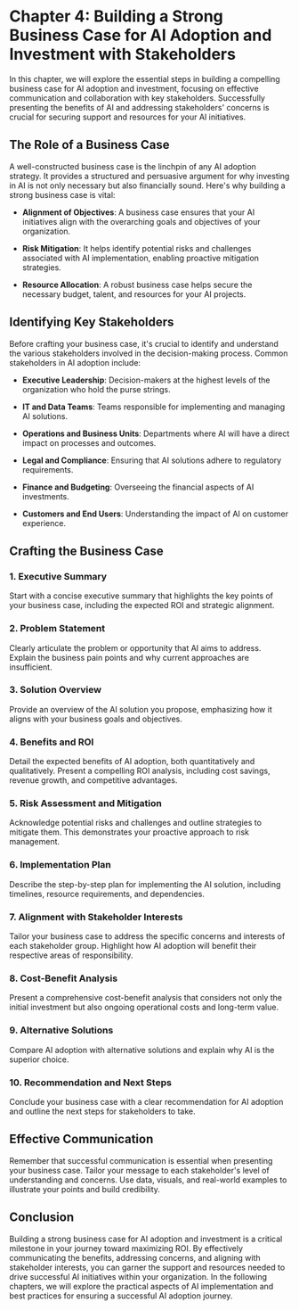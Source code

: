 Chapter 4: Building a Strong Business Case for AI Adoption and Investment with Stakeholders
===========================================================================================

In this chapter, we will explore the essential steps in building a compelling business case for AI adoption and investment, focusing on effective communication and collaboration with key stakeholders. Successfully presenting the benefits of AI and addressing stakeholders' concerns is crucial for securing support and resources for your AI initiatives.

The Role of a Business Case
---------------------------

A well-constructed business case is the linchpin of any AI adoption strategy. It provides a structured and persuasive argument for why investing in AI is not only necessary but also financially sound. Here's why building a strong business case is vital:

* **Alignment of Objectives**: A business case ensures that your AI initiatives align with the overarching goals and objectives of your organization.

* **Risk Mitigation**: It helps identify potential risks and challenges associated with AI implementation, enabling proactive mitigation strategies.

* **Resource Allocation**: A robust business case helps secure the necessary budget, talent, and resources for your AI projects.

Identifying Key Stakeholders
----------------------------

Before crafting your business case, it's crucial to identify and understand the various stakeholders involved in the decision-making process. Common stakeholders in AI adoption include:

* **Executive Leadership**: Decision-makers at the highest levels of the organization who hold the purse strings.

* **IT and Data Teams**: Teams responsible for implementing and managing AI solutions.

* **Operations and Business Units**: Departments where AI will have a direct impact on processes and outcomes.

* **Legal and Compliance**: Ensuring that AI solutions adhere to regulatory requirements.

* **Finance and Budgeting**: Overseeing the financial aspects of AI investments.

* **Customers and End Users**: Understanding the impact of AI on customer experience.

Crafting the Business Case
--------------------------

### 1. **Executive Summary**

Start with a concise executive summary that highlights the key points of your business case, including the expected ROI and strategic alignment.

### 2. **Problem Statement**

Clearly articulate the problem or opportunity that AI aims to address. Explain the business pain points and why current approaches are insufficient.

### 3. **Solution Overview**

Provide an overview of the AI solution you propose, emphasizing how it aligns with your business goals and objectives.

### 4. **Benefits and ROI**

Detail the expected benefits of AI adoption, both quantitatively and qualitatively. Present a compelling ROI analysis, including cost savings, revenue growth, and competitive advantages.

### 5. **Risk Assessment and Mitigation**

Acknowledge potential risks and challenges and outline strategies to mitigate them. This demonstrates your proactive approach to risk management.

### 6. **Implementation Plan**

Describe the step-by-step plan for implementing the AI solution, including timelines, resource requirements, and dependencies.

### 7. **Alignment with Stakeholder Interests**

Tailor your business case to address the specific concerns and interests of each stakeholder group. Highlight how AI adoption will benefit their respective areas of responsibility.

### 8. **Cost-Benefit Analysis**

Present a comprehensive cost-benefit analysis that considers not only the initial investment but also ongoing operational costs and long-term value.

### 9. **Alternative Solutions**

Compare AI adoption with alternative solutions and explain why AI is the superior choice.

### 10. **Recommendation and Next Steps**

Conclude your business case with a clear recommendation for AI adoption and outline the next steps for stakeholders to take.

Effective Communication
-----------------------

Remember that successful communication is essential when presenting your business case. Tailor your message to each stakeholder's level of understanding and concerns. Use data, visuals, and real-world examples to illustrate your points and build credibility.

Conclusion
----------

Building a strong business case for AI adoption and investment is a critical milestone in your journey toward maximizing ROI. By effectively communicating the benefits, addressing concerns, and aligning with stakeholder interests, you can garner the support and resources needed to drive successful AI initiatives within your organization. In the following chapters, we will explore the practical aspects of AI implementation and best practices for ensuring a successful AI adoption journey.
